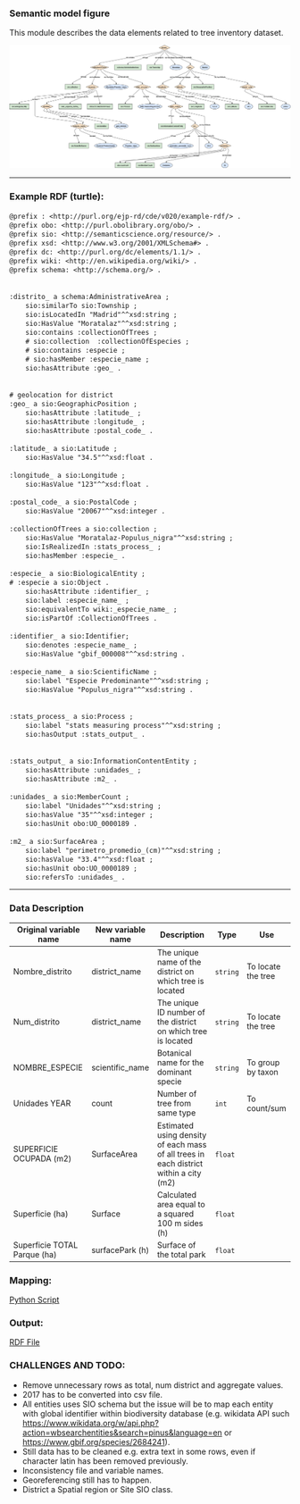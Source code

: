 ### Semantic model figure

This module describes the data elements related to tree inventory dataset.

<p align="center">
    <a href="../images/arbolado_6.png" target="_blank">
        <img src="../images/arbolado_6.png">
    </a>
</p>

***

### Example RDF (turtle):

```ttl
@prefix : <http://purl.org/ejp-rd/cde/v020/example-rdf/> .
@prefix obo: <http://purl.obolibrary.org/obo/> . 
@prefix sio: <http://semanticscience.org/resource/> .
@prefix xsd: <http://www.w3.org/2001/XMLSchema#> .
@prefix dc: <http://purl.org/dc/elements/1.1/> .
@prefix wiki: <http://en.wikipedia.org/wiki/> .
@prefix schema: <http://schema.org/> .


:distrito_ a schema:AdministrativeArea ;
    sio:similarTo sio:Township ;
    sio:isLocatedIn "Madrid"^^xsd:string ;
    sio:HasValue "Moratalaz"^^xsd:string ;
    sio:contains :collectionOfTrees ;
    # sio:collection  :collectionOfEspecies ;
    # sio:contains :especie ;
    # sio:hasMember :especie_name ;
    sio:hasAttribute :geo_ .


# geolocation for district
:geo_ a sio:GeographicPosition ;
    sio:hasAttribute :latitude_ ;
    sio:hasAttribute :longitude_ ;
    sio:hasAttribute :postal_code_ .

:latitude_ a sio:Latitude ;
    sio:HasValue "34.5"^^xsd:float .

:longitude_ a sio:Longitude ;    
    sio:HasValue "123"^^xsd:float .
    
:postal_code_ a sio:PostalCode ;
    sio:HasValue "20067"^^xsd:integer .

:collectionOfTrees a sio:collection ;
    sio:HasValue "Moratalaz-Populus_nigra"^^xsd:string ;
    sio:IsRealizedIn :stats_process_ ;
    sio:hasMember :especie_ .

:especie_ a sio:BiologicalEntity ;
# :especie a sio:Object .
    sio:hasAttribute :identifier_ ;
    sio:label :especie_name_ ;
    sio:equivalentTo wiki:_especie_name_ ;
    sio:isPartOf :CollectionOfTrees .

:identifier_ a sio:Identifier;
    sio:denotes :especie_name_ ;
    sio:HasValue "gbif_000008"^^xsd:string .

:especie_name_ a sio:ScientificName ;
    sio:label "Especie Predominante"^^xsd:string ;
    sio:HasValue "Populus_nigra"^^xsd:string .


:stats_process_ a sio:Process ;
    sio:label "stats measuring process"^^xsd:string ;
    sio:hasOutput :stats_output_ .


:stats_output_ a sio:InformationContentEntity ;
    sio:hasAttribute :unidades_ ;
    sio:hasAttribute :m2_ .

:unidades_ a sio:MemberCount ;
    sio:label "Unidades"^^xsd:string ;
    sio:hasValue "35"^^xsd:integer ;
    sio:hasUnit obo:UO_0000189 .

:m2_ a sio:SurfaceArea ;
    sio:label "perimetro_promedio_(cm)"^^xsd:string ;
    sio:hasValue "33.4"^^xsd:float ;
    sio:hasUnit obo:UO_0000189 ;
    sio:refersTo :unidades_ .
```

***

### Data Description
  
| Original variable name       | New variable name | Description                                                  | Type   | Use                |
| ---------------------------- | ----------------- | ------------------------------------------------------------ | ------ | ------------------ |
| Nombre_distrito              | district_name     | The unique name of the district on which tree is located     | `string` | To locate the tree |
| Num_distrito                 | district_name     | The unique ID number of the district on which tree is located | `string` | To locate the tree |
| NOMBRE_ESPECIE               | scientific_name   | Botanical name for the dominant specie                       | `string` | To group by taxon  |
| Unidades YEAR                | count             | Number of tree from same type                                | `int`    | To count/sum       |
| SUPERFICIE OCUPADA (m2)      | SurfaceArea       | Estimated using density of each mass of all trees in each district within a city (m2) | `float`  |                    |
| Superficie (ha)              | Surface           | Calculated area equal to a squared 100 m sides (h)           | `float`  |                    |
| Superficie TOTAL Parque (ha) | surfacePark (h)   | Surface of the total park                                    | `float`  |                    |


### Mapping:
[Python Script](https://github.com/carlosug/opengov-kg/blob/main/etl/generate_rdf6.py)
### Output:
[RDF File](https://github.com/carlosug/opengov-kg/blob/main/etl/outputs/rdflib-output6.ttl)

### CHALLENGES AND TODO:
* Remove unnecessary rows as total, num district and aggregate values.
* 2017 has to be converted into csv file.
* All entities uses SIO schema but the issue will be to map each entity with global identifier within biodiversity database (e.g. wikidata API such https://www.wikidata.org/w/api.php?action=wbsearchentities&search=pinus&language=en or https://www.gbif.org/species/2684241).
* Still data has to be cleaned e.g. extra text in some rows, even if character latin has been removed previously.
* Inconsistency file and variable names.
* Georeferencing still has to happen.
* District a Spatial region or Site SIO class.
